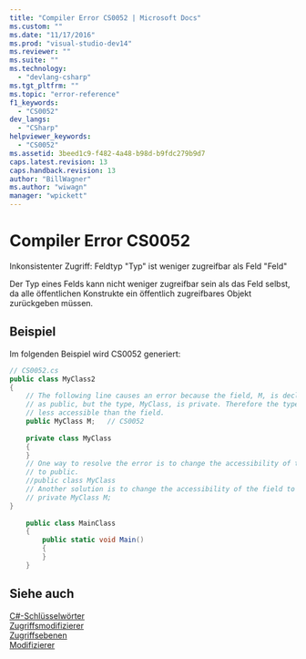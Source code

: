 ```yaml
---
title: "Compiler Error CS0052 | Microsoft Docs"
ms.custom: ""
ms.date: "11/17/2016"
ms.prod: "visual-studio-dev14"
ms.reviewer: ""
ms.suite: ""
ms.technology: 
  - "devlang-csharp"
ms.tgt_pltfrm: ""
ms.topic: "error-reference"
f1_keywords: 
  - "CS0052"
dev_langs: 
  - "CSharp"
helpviewer_keywords: 
  - "CS0052"
ms.assetid: 3beed1c9-f482-4a48-b98d-b9fdc279b9d7
caps.latest.revision: 13
caps.handback.revision: 13
author: "BillWagner"
ms.author: "wiwagn"
manager: "wpickett"
---
```

# Compiler Error CS0052
Inkonsistenter Zugriff: Feldtyp "Typ" ist weniger zugreifbar als Feld "Feld"  
  
 Der Typ eines Felds kann nicht weniger zugreifbar sein als das Feld selbst, da alle öffentlichen Konstrukte ein öffentlich zugreifbares Objekt zurückgeben müssen.  
  
## Beispiel  
 Im folgenden Beispiel wird CS0052 generiert:  
  
```c#  
// CS0052.cs  
public class MyClass2  
{  
    // The following line causes an error because the field, M, is declared  
    // as public, but the type, MyClass, is private. Therefore the type is   
    // less accessible than the field.  
    public MyClass M;   // CS0052  
  
    private class MyClass  
    {  
    }  
    // One way to resolve the error is to change the accessibility of the type  
    // to public.   
    //public class MyClass  
    // Another solution is to change the accessibility of the field to private.  
    // private MyClass M;  
}  
  
    public class MainClass  
    {  
        public static void Main()  
        {  
        }  
    }  
```  
  
## Siehe auch  
 [C\#\-Schlüsselwörter](../../../csharp/language-reference/keywords/index.md)   
 [Zugriffsmodifizierer](../../../csharp/language-reference/keywords/access-modifiers.md)   
 [Zugriffsebenen](../../../csharp/language-reference/keywords/accessibility-levels.md)   
 [Modifizierer](../../../csharp/language-reference/keywords/modifiers.md)